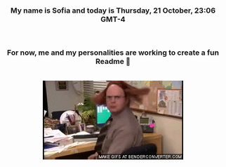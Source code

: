 


<div align="center">
<h3 >My name is Sofia and today is Thursday, 21 October, 23:06 GMT-4</h3><br>
<h3 >For now, me and my personalities are working to create a fun Readme 👋
</h3><br>
<img src='img/dwight.gif' alt='working...'/>
</div>
